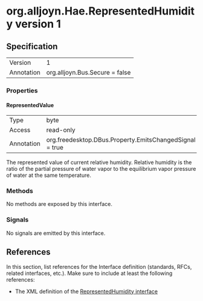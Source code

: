 # org.alljoyn.Hae.RepresentedHumidity version 1

## Specification

|            |                                                                |
|------------|----------------------------------------------------------------|
| Version    | 1                                                              |
| Annotation | org.alljoyn.Bus.Secure = false                                 |

### Properties

#### RepresentedValue

|            |                                                                |
|------------|----------------------------------------------------------------|
| Type       | byte                                                           |
| Access     | read-only                                                      |
| Annotation | org.freedesktop.DBus.Property.EmitsChangedSignal = true        |

The represented value of current relative humidity. Relative humidity is the 
ratio of the partial pressure of water vapor to the equilibrium vapor pressure 
of water at the same temperature.

### Methods

No methods are exposed by this interface.  

### Signals

No signals are emitted by this interface.

## References

In this section, list references for the Interface definition (standards, RFCs,
related interfaces, etc.). Make sure to include at least the following
references:

  * The XML definition of the [RepresentedHumidity interface](org.alljoyn.Hae.RepresentedHumidity-v1.xml)
